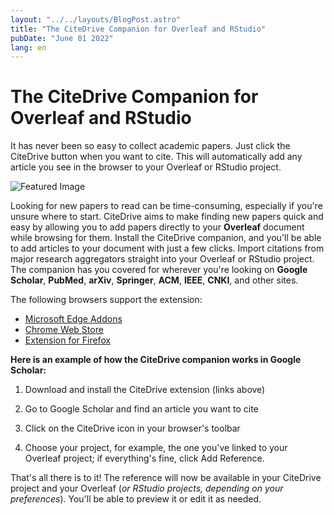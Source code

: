 ```yaml
---
layout: "../../layouts/BlogPost.astro"
title: "The CiteDrive Companion for Overleaf and RStudio"
pubDate: "June 01 2022"
lang: en
---
```


# The CiteDrive Companion for Overleaf and RStudio

It has never been so easy to collect academic papers. Just click the CiteDrive button when you want to cite. This will automatically add any article you see in the browser to your Overleaf or RStudio project.

![Featured Image](https://images.prismic.io/citedrive/b93d8c44-bc7f-4fbd-887f-598ed9ecc096_Screenshot%202022-07-01%20at%2015.08.24.png?ixlib=gatsbyFP&auto=compress%2Cformat&fit=max&q=50&w=1722&h=964)

Looking for new papers to read can be time-consuming, especially if you're unsure where to start. CiteDrive aims to make finding new papers quick and easy by allowing you to add papers directly to your **Overleaf** document while browsing for them. Install the CiteDrive companion, and you'll be able to add articles to your document with just a few clicks. Import citations from major research aggregators straight into your Overleaf or RStudio project. The companion has you covered for wherever you're looking on **Google Scholar**, **PubMed**, **arXiv**, **Springer**, **ACM**, **IEEE**, **CNKI**, and other sites. 

The following browsers support the extension:

-   [Microsoft Edge Addons](https://microsoftedge.microsoft.com/addons/detail/citedrive-bibtex-compan/kpmepfpbjehnlgfbcnbmgihklkkmfnpo)
-   [Chrome Web Store](https://chrome.google.com/webstore/detail/citedrive-bibtex-companio/gmmonfphegngpcbcapfbgembkjeookik) 
-   [Extension for Firefox](https://addons.mozilla.org/af/firefox/addon/citedrive-companion/)

**Here is an example of how the CiteDrive companion works in Google Scholar:**

1. Download and install the CiteDrive extension (links above)

2. Go to Google Scholar and find an article you want to cite

3. Click on the CiteDrive icon in your browser's toolbar

4. Choose your project, for example, the one you've linked to your Overleaf project; if everything's fine, click Add Reference.

That's all there is to it! The reference will now be available in your CiteDrive project and your Overleaf (_or RStudio projects, depending on your preferences_). You'll be able to preview it or edit it as needed.
